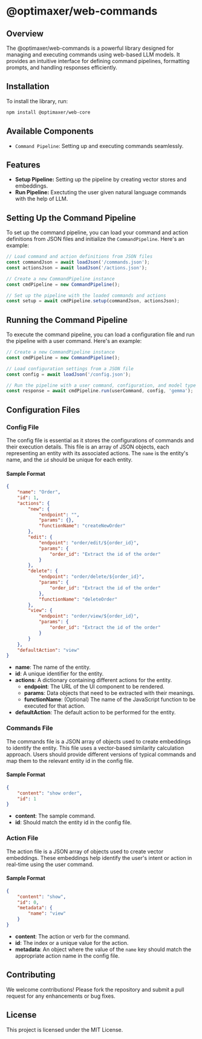 # @optimaxer/web-commands

## Overview

The @optimaxer/web-commands is a powerful library designed for managing and executing commands using web-based LLM models. It provides an intuitive interface for defining command pipelines, formatting prompts, and handling responses efficiently.


## Installation

To install the library, run:

```bash
npm install @optimaxer/web-core
```


## Available Components

- `Command Pipeline`: Setting up and executing commands seamlessly.


## Features

- **Setup Pipeline:** Setting up the pipeline by creating vector stores and embeddings.
- **Run Pipeline:** Exectuting the user given natural language commands with the help of LLM.


## Setting Up the Command Pipeline

To set up the command pipeline, you can load your command and action definitions from JSON files and initialize the `CommandPipeline`. Here's an example:

```javascript
// Load command and action definitions from JSON files
const commandJson = await loadJson('/commands.json');
const actionsJson = await loadJson('/actions.json');

// Create a new CommandPipeline instance
const cmdPipeline = new CommandPipeline();

// Set up the pipeline with the loaded commands and actions
const setup = await cmdPipeline.setup(commandJson, actionsJson);
```


## Running the Command Pipeline

To execute the command pipeline, you can load a configuration file and run the pipeline with a user command. Here's an example:

```javascript
// Create a new CommandPipeline instance
const cmdPipeline = new CommandPipeline();

// Load configuration settings from a JSON file
const config = await loadJson('/config.json');

// Run the pipeline with a user command, configuration, and model type
const response = await cmdPipeline.run(userCommand, config, 'gemma');
```

## Configuration Files

### Config File
The config file is essential as it stores the configurations of commands and their execution details. This file is an array of JSON objects, each representing an entity with its associated actions. The `name` is the entity's name, and the `id` should be unique for each entity.

#### Sample Format
```json
{
    "name": "Order",
    "id": 1,
    "actions": {
        "new": {
            "endpoint": "",
            "params": {},
            "functionName": "createNewOrder"
        },
        "edit": {
            "endpoint": "order/edit/${order_id}",
            "params": {
                "order_id": "Extract the id of the order"
            }
        },
        "delete": {
            "endpoint": "order/delete/${order_id}",
            "params": {
                "order_id": "Extract the id of the order"
            },
            "functionName": "deleteOrder"
        },
        "view": {
            "endpoint": "order/view/${order_id}",
            "params": {
                "order_id": "Extract the id of the order"
            }
        }
    },
    "defaultAction": "view"
}
```
- **name**: The name of the entity.
- **id**: A unique identifier for the entity.
- **actions**: A dictionary containing different actions for the entity.
  - **endpoint**: The URL of the UI component to be rendered.
  - **params**: Data objects that need to be extracted with their meanings.
  - **functionName**: (Optional) The name of the JavaScript function to be executed for that action.
- **defaultAction**: The default action to be performed for the entity.


### Commands  File
The commands file is a JSON array of objects used to create embeddings to identify the entity. This file uses a vector-based similarity calculation approach. Users should provide different versions of typical commands and map them to the relevant entity id in the config file.

#### Sample Format
```json
{
    "content": "show order",
    "id": 1
}
```

- **content**: The sample command.
- **id**: Should match the entity id in the config file.


### Action File
The action file is a JSON array of objects used to create vector embeddings. These embeddings help identify the user's intent or action in real-time using the user command.

#### Sample Format
```json
{
    "content": "show",
    "id": 0,
    "metadata": {
        "name": "view"
    }
}
```

- **content**: The action or verb for the command.
- **id**: The index or a unique value for the action.
- **metadata**: An object where the value of the `name` key should match the appropriate action name in the config file.

## Contributing

We welcome contributions! Please fork the repository and submit a pull request for any enhancements or bug fixes.


## License
This project is licensed under the MIT License.